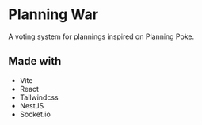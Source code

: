 # Planning War

A voting system for plannings inspired on Planning Poke.

## Made with

- Vite
- React
- Tailwindcss
- NestJS
- Socket.io
